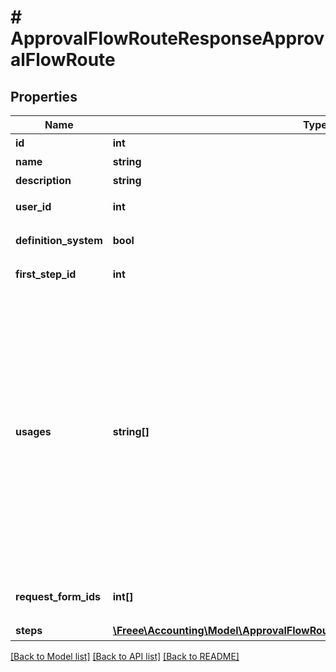 # # ApprovalFlowRouteResponseApprovalFlowRoute

## Properties

Name | Type | Description | Notes
------------ | ------------- | ------------- | -------------
**id** | **int** | 申請経路ID |
**name** | **string** | 申請経路名 | [optional]
**description** | **string** | 申請経路の説明 | [optional]
**user_id** | **int** | 更新したユーザーのユーザーID | [optional]
**definition_system** | **bool** | システム作成の申請経路かどうか | [optional]
**first_step_id** | **int** | 最初の承認ステップのID | [optional]
**usages** | **string[]** | 申請種別（申請経路を使用できる申請種別を示します。例えば、ApprovalRequest の場合は、各種申請で使用できる申請経路です。） * &#x60;TxnApproval&#x60; - 仕訳承認 * &#x60;ExpenseApplication&#x60; - 経費精算 * &#x60;PaymentRequest&#x60; - 支払依頼 * &#x60;ApprovalRequest&#x60; - 各種申請 * &#x60;DocApproval&#x60; - 請求書等 (見積書・納品書・請求書・発注書) | [optional]
**request_form_ids** | **int[]** | 申請経路で利用できる申請フォームID配列 |
**steps** | [**\Freee\Accounting\Model\ApprovalFlowRouteResponseApprovalFlowRouteSteps[]**](ApprovalFlowRouteResponseApprovalFlowRouteSteps.md) | 承認ステップ（配列） | [optional]

[[Back to Model list]](../../README.md#models) [[Back to API list]](../../README.md#endpoints) [[Back to README]](../../README.md)
